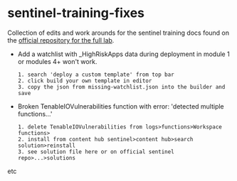 # sentinel-training-fixes
Collection of edits and work arounds for the sentinel training docs found on the [official repository for the full lab](https://github.com/Azure/Azure-Sentinel/tree/master/Solutions/Training/Azure-Sentinel-Training-Lab).


+ Add a watchlist with _HighRiskApps data during deployment in module 1 or modules 4+ won't work.
   
      1. search 'deploy a custom template' from top bar  
      2. click build your own template in editor  
      3. copy the json from missing-watchlist.json into the builder and save  

+ Broken TenableIOVulnerabilities function with error: 'detected multiple functions...'
   
      1. delete TenableIOVulnerabilities from logs>functions>Workspace functions> 
      2. install from content hub sentinel>content hub>search solution>reinstall 
      3. see solution file here or on official sentinel repo>...>solutions

etc

